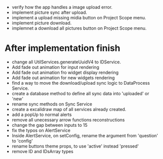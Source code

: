 - verify how the app handles a image upload error.
- implement picture sync after upload.
- implement a upload missing midia button on Project Scope menu.
- implement picture download.
- implemnet a download all pictures button on Project Scope menu.

# After implementation finish
- change all UtilServices.generateUuidV4 to IDService.
- Add fade out animation for input rendering
- Add fade out animation fro widget display rendering
- Add fade out animation for new widgets rendering
- find a way to move the download/upload sync logic to DataProcess Service.
- create a database method to define all sync data into 'uploaded' or 'new'
- rename sync methods on Sync Service
- create a excalidraw map of all services already created.
- add a popUp to normal alerts
- remove all unecessary arrow functions reconstructions
- change the gap between inputs to 15
- fix the typos on AlertService
- Inside AlertService, on setConfig, rename the argument from 'question' to 'config'
- rename buttons theme props, to use 'active' instead 'pressed'
- remove ID and IDsArray types